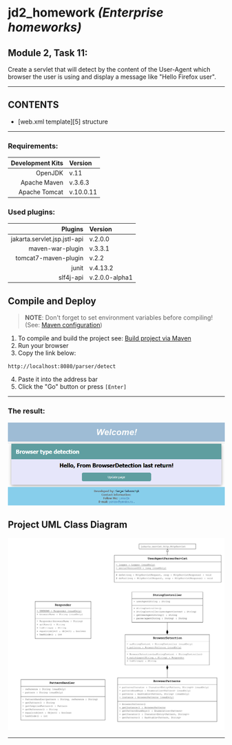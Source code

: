 # jd2_homework *(Enterprise homeworks)*

## Module 2, Task 11:

Create a servlet that will detect by the content of the User-Agent which browser the user is using and display a message like "Hello Firefox user".

---

## CONTENTS

* [web.xml template][5] structure

---

### Requirements:


| **Development Kits** | **Version** |
| ---------------------: | :------------ |
|              OpenJDK | v.11        |
|         Apache Maven | v.3.6.3     |
|        Apache Tomcat | v.10.0.11   |

### Used plugins:


|          **Plugins** | **Version**    |
| ---------------------: | :--------------- |
|  jakarta.servlet.jsp.jstl-api | v.2.0.0        |
|     maven-war-plugin | v.3.3.1        |
| tomcat7-maven-plugin | v.2.2          |
|                junit | v.4.13.2       |
|            slf4j-api | v.2.0.0-alpha1 |

## Compile and Deploy

> **NOTE**: Don't forget to set environment variables before compiling! (See: [Maven configuration][1])

1. To compile and build the project see: [Build project via Maven][2]
2. Run your browser
3. Copy the link below:

```url
http://localhost:8080/parser/detect
```

4. Paste it into the address bar
5. Click the "Go" button or press `[Enter]`

---

### The result:

![Result][3]
<br/>

## Project UML Class Diagram

![UML Class Diagram][4]

---

<!--
* [Maven configuration][1]
* [Build project via Maven][2]
* ![Result][3]
* ![UML Class Diagram][4]
* [web.xml template][5]
-->

[1]: https://github.com/yoricsv/001_JMaven_/blob/master/res/read/Maven_Configuration.md
[2]: https://github.com/yoricsv/002_JMvnWebapp_/blob/master/README.md
[3]: res/img/task11_mod2.png
[4]: res/img/UML_Parser.png
[8]: res/read/web.xml_template_structure.md
